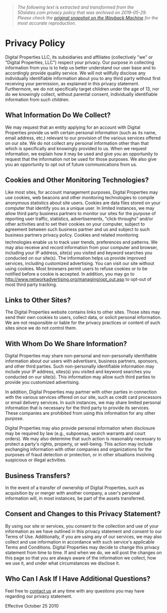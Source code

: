 > *The following text is extracted and transformed from the 50states.com privacy policy that was archived on 2019-05-29. Please check the [original snapshot on the Wayback Machine](https://web.archive.org/web/20190529225510id_/https%3A//www.50states.com/privacy.htm) for the most accurate reproduction.*

# Privacy Policy

Digital Properties LLC, its subsidiaries and affiliates (collectively "we" or "Digital Properties, LLC") respect your privacy. Our purpose in collecting information from you is to help us better understand our user base and to accordingly provide quality service. We will not willfully disclose any individually identifiable information about you to any third party without first receiving your permission, as explained in this privacy statement. Furthermore, we do not specifically target children under the age of 13, nor do we knowingly collect, without parental consent, individually identifiable information from such children.

## What Information Do We Collect?

We may request that an entity applying for an account with Digital Properties provide us with certain personal information (such as its name, email address, etc.) relevant to our provision of the various services offered on our site. We do not collect any personal information other than that which is specifically and knowingly provided to us. When we request information, we explain how it may be used and give you an opportunity to request that the information not be used for those purposes. We also give you an opportunity to opt out of future communications from us.

## Cookies and Other Monitoring Technologies?

Like most sites, for account management purposes, Digital Properties may use cookies, web beacons and other monitoring technologies to compile anonymous statistics about site users. Cookies are data files stored on your computer that identify you as a unique user. In limited instances, we may allow third party business partners to monitor our sites for the purpose of reporting user traffic, statistics, advertisements, "click-throughs" and/or other activities and to set their cookies on your computer, subject to agreement between such business partner and us and subject to such business partners privacy policy. Cookies and related monitoring technologies enable us to track user trends, preferences and patterns. We may also receive and record information from your computer and browser, including your IP address, site(s) you visited and keyword searches you conducted on our site(s). The information helps us provide improved services, including customized advertising. You can visit our site without using cookies. Most browsers permit users to refuse cookies or to be notified before a cookie is accepted. In addition, you may go to <http://www.networkadvertising.org/managing/opt_out.asp> to opt-out of most third party tracking.

## Links to Other Sites?

The Digital Properties website contains links to other sites. Those sites may send their own cookies to users, collect data, or solicit personal information. We are not responsible or liable for the privacy practices or content of such sites since we do not control them.

## With Whom Do We Share Information?

Digital Properties may share non-personal and non-personally identifiable information about our users with advertisers, business partners, sponsors, and other third parties. Such non-personally identifiable information may include your IP address, sites(s) you visited and keyword searches you conducted on our site(s). This information may allow such third parties to provide you customized advertising.

In addition, Digital Properties may partner with other parties in connection with the various services offered on our site, such as credit card processors or email delivery services. In such instances, we may share limited personal information that is necessary for the third party to provide its services. These companies are prohibited from using this information for any other purpose.

Digital Properties may also provide personal information when disclosure may be required by law (e.g., subpoenas, search warrants and court orders). We may also determine that such action is reasonably necessary to protect a party's rights, property, or well-being. This action may include exchanging information with other companies and organizations for the purposes of fraud detection or protection, or in other situations involving suspicious or illegal activities.

## Business Transfers?

In the event of a transfer of ownership of Digital Properties, such as acquisition by or merger with another company, a user's personal information will, in most instances, be part of the assets transferred.

## Consent and Changes to this Privacy Statement?

By using our site or services, you consent to the collection and use of your information as we have outlined in this privacy statement and consent to our Terms of Use. Additionally, if you are using any of our services, we may also collect and use information in accordance with such service's applicable Terms and Conditions. Digital Properties may decide to change this privacy statement from time to time. If and when we do, we will post the changes on this page so that you are always aware of the information we collect, how we use it, and under what circumstances we disclose it.

## Who Can I Ask If I Have Additional Questions?

Feel free to [contact us](https://www.50states.com/contact/) at any time with any questions you may have regarding our privacy statement.

Effective October 25 2010 
